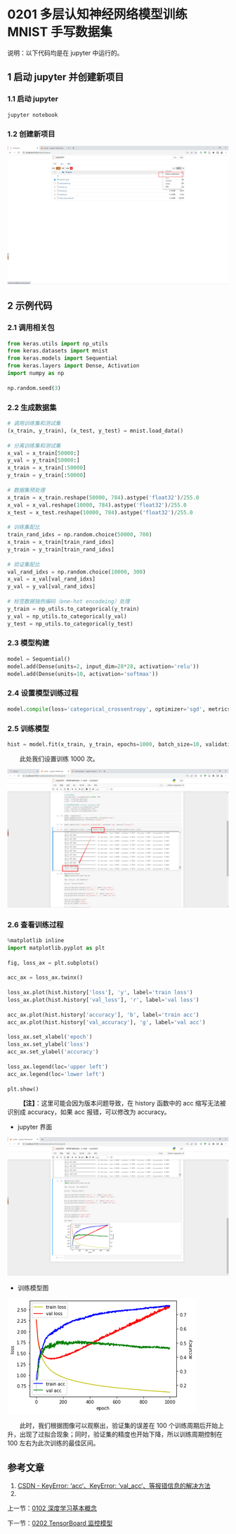 # 0201 多层认知神经网络模型训练 MNIST 手写数据集

说明：以下代码均是在 jupyter 中运行的。

## 1 启动 jupyter 并创建新项目

### 1.1 启动 jupyter

```shell
jupyter notebook
```

### 1.2 创建新项目

![image-20220726181816176](img/image-20220726181816176.png)



## 2 示例代码

### 2.1 调用相关包

```python
from keras.utils import np_utils
from keras.datasets import mnist
from keras.models import Sequential
from keras.layers import Dense, Activation
import numpy as np

np.random.seed(3)
```

### 2.2 生成数据集

```python
# 调用训练集和测试集
(x_train, y_train), (x_test, y_test) = mnist.load_data()

# 分离训练集和测试集
x_val = x_train[50000:]
y_val = y_train[50000:]
x_train = x_train[:50000]
y_train = y_train[:50000]

# 数据集预处理
x_train = x_train.reshape(50000, 784).astype('float32')/255.0
x_val = x_val.reshape(10000, 784).astype('float32')/255.0
x_test = x_test.reshape(10000, 784).astype('float32')/255.0

# 训练集配比
train_rand_idxs = np.random.choice(50000, 700)
x_train = x_train[train_rand_idxs]
y_train = y_train[train_rand_idxs]

# 验证集配比
val_rand_idxs = np.random.choice(10000, 300)
x_val = x_val[val_rand_idxs]
y_val = y_val[val_rand_idxs]

# 标签数据独热编码（one-hot encodeing）处理
y_train = np_utils.to_categorical(y_train)
y_val = np_utils.to_categorical(y_val)
y_test = np_utils.to_categorical(y_test)
```

### 2.3 模型构建

```python
model = Sequential()
model.add(Dense(units=2, input_dim=28*28, activation='relu'))
model.add(Dense(units=10, activation='softmax'))
```

### 2.4 设置模型训练过程

```python
model.compile(loss='categorical_crossentropy', optimizer='sgd', metrics=['accuracy'])
```

### 2.5 训练模型

```python
hist = model.fit(x_train, y_train, epochs=1000, batch_size=10, validation_data=(x_val, y_val))
```

&emsp;&emsp;此处我们设置训练 1000 次。

![image-20220726181308026](img/image-20220726181308026.png)

### 2.6 查看训练过程

```python
%matplotlib inline
import matplotlib.pyplot as plt

fig, loss_ax = plt.subplots()

acc_ax = loss_ax.twinx()

loss_ax.plot(hist.history['loss'], 'y', label='train loss')
loss_ax.plot(hist.history['val_loss'], 'r', label='val loss')

acc_ax.plot(hist.history['accuracy'], 'b', label='train acc')
acc_ax.plot(hist.history['val_accuracy'], 'g', label='val acc')

loss_ax.set_xlabel('epoch')
loss_ax.set_ylabel('loss')
acc_ax.set_ylabel('accuracy')

loss_ax.legend(loc='upper left')
acc_ax.legend(loc='lower left')

plt.show()
```

&emsp;&emsp;**【注】**：这里可能会因为版本问题导致，在 history 函数中的 acc 缩写无法被识别成 accuracy，如果 acc 报错，可以修改为 accuracy。

- jupyter 界面

![image-20220726182158362](img/image-20220726182158362.png)

- 训练模型图

![image-20220726182158362](img/mnist.png)

&emsp;&emsp;此时，我们根据图像可以观察出，验证集的误差在 100 个训练周期后开始上升，出现了过拟合现象；同时，验证集的精度也开始下降，所以训练周期控制在 100 左右为此次训练的最佳区间。



## 参考文章

1. [CSDN - KeyError: ‘acc‘、KeyError: ‘val_acc‘、等报错信息的解决方法](https://blog.csdn.net/ccj211985/article/details/121582228)
2. 



上一节：[0102 深度学习基本概念](../01/0102深度学习基本概念.md)

下一节：[0202 TensorBoard 监控模型](./0202TensorBoard监控模型.md)

